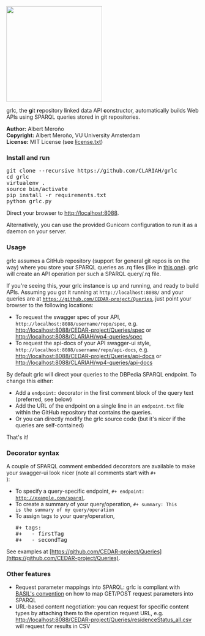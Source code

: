 <p algin="center"><img src="https://raw.githubusercontent.com/CLARIAH/grlc/master/static/img/grlc_logo_01.png" width="250px"></p>

grlc, the <b>g</b>it <b>r</b>epository <b>l</b>inked data API <b>c</b>onstructor, automatically builds Web APIs using SPARQL queries stored in git repositories.

**Author:**	Albert Meroño  
**Copyright:**	Albert Meroño, VU University Amsterdam  
**License:**	MIT License (see [license.txt](license.txt))

### Install and run

<pre>
git clone --recursive https://github.com/CLARIAH/grlc
cd grlc
virtualenv .
source bin/activate
pip install -r requirements.txt
python grlc.py
</pre>

Direct your browser to [http://localhost:8088](http://localhost:8088).

Alternatively, you can use the provided Gunicorn configuration to run it as a daemon on your server.

### Usage

grlc assumes a GitHub repository (support for general git repos is on the way) where you store your SPARQL queries as .rq files (like in [this one](https://github.com/CEDAR-project/Queries)). grlc will create an API operation per such a SPARQL query/.rq file.

If you're seeing this, your grlc instance is up and running, and ready to build APIs. Assuming you got it running at <code>http://localhost:8088/</code> and your queries are at <code>https://github.com/CEDAR-project/Queries</code>, just point your browser to the following locations:

- To request the swagger spec of your API, <code>http://localhost:8088/username/repo/spec</code>, e.g. [http://localhost:8088/CEDAR-project/Queries/spec](http://localhost:8088/CEDAR-project/Queries/spec) or [http://localhost:8088/CLARIAH/wp4-queries/spec](http://localhost:8088/CLARIAH/wp4-queries/spec)
- To request the api-docs of your API swagger-ui style, <code>http://localhost:8088/username/repo/api-docs</code>, e.g. [http://localhost:8088/CEDAR-project/Queries/api-docs](http://localhost:8088/CEDAR-project/Queries/api-docs) or [http://localhost:8088/CLARIAH/wp4-queries/api-docs](http://localhost:8088/CLARIAH/wp4-queries/api-docs)

By default grlc will direct your queries to the DBPedia SPARQL endpoint. To change this either:

* Add a `endpoint:` decorator in the first comment block of the query text (preferred, see below)
* Add the URL of the endpoint on a single line in an `endpoint.txt` file within the GitHub repository that contains the queries.
* Or you can directly modify the grlc source code (but it's nicer if the queries are self-contained)

That's it!

### Decorator syntax
A couple of SPARQL comment embedded decorators are available to make your swagger-ui look nicer (note all comments start with <code>#+ </code>):

- To specify a query-specific endpoint, <code>#+ endpoint: http://example.com/sparql</code>.
- To create a summary of your query/operation, <code>#+ summary: This is the summary of my query/operation</code>
- To assign tags to your query/operation,
    <pre>&#35;+ tags:
  &#35;+   - firstTag
  &#35;+   - secondTag</pre>

See examples at [https://github.com/CEDAR-project/Queries](https://github.com/CEDAR-project/Queries).

### Other features

- Request parameter mappings into SPARQL: grlc is compliant with [BASIL's convention](https://github.com/the-open-university/basil/wiki/SPARQL-variable-name-convention-for-WEB-API-parameters-mapping) on how to map GET/POST request parameters into SPARQL
- URL-based content negotiation: you can request for specific content types by attaching them to the operation request URL, e.g. [http://localhost:8088/CEDAR-project/Queries/residenceStatus_all.csv](http://localhost:8088/CEDAR-project/Queries/residenceStatus_all.csv) will request for results in CSV
